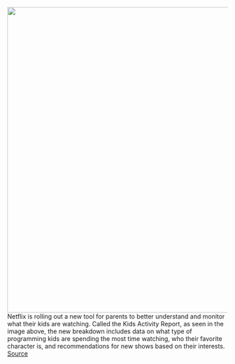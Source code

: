 <img src='https://cdn.vox-cdn.com/thumbor/yEdI56PCmWGHo9dMoa58nSI1M84=/0x0:3840x2160/1200x800/filters:focal(1613x773:2227x1387)/cdn.vox-cdn.com/uploads/chorus_image/image/68481073/Netflix_Kids_Activity_Report_3_phonesmockup.0.png' width='700px' /><br/>
Netflix is rolling out a new tool for parents to better understand and monitor what their kids are watching. Called the Kids Activity Report, as seen in the image above, the new breakdown includes data on what type of programming kids are spending the most time watching, who their favorite character is, and recommendations for new shows based on their interests.
<a href='https://www.theverge.com/2020/12/8/22163863/netflix-family-profile-kids-activity-report-data-movies-tv-shows-individual'> Source <a/>